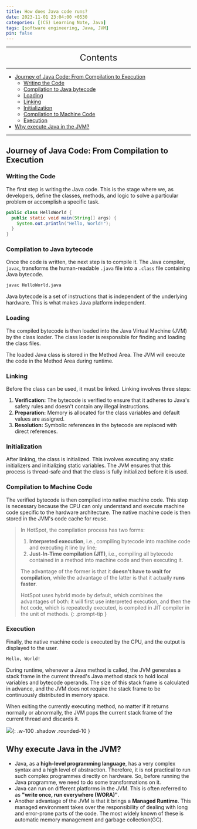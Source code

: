 ```yaml
---
title: How does Java code runs?
date: 2023-11-01 23:04:00 +0530
categories: [(CS) Learning Note, Java]
tags: [software engineering, Java, JVM]
pin: false
---
```


---
<center><font size='5'> Contents </font></center>

---

<!-- TOC -->
  * [Journey of Java Code: From Compilation to Execution](#journey-of-java-code-from-compilation-to-execution)
    * [Writing the Code](#writing-the-code)
    * [Compilation to Java bytecode](#compilation-to-java-bytecode)
    * [Loading](#loading)
    * [Linking](#linking)
    * [Initialization](#initialization)
    * [Compilation to Machine Code](#compilation-to-machine-code)
    * [Execution](#execution)
  * [Why execute Java in the JVM?](#why-execute-java-in-the-jvm)
<!-- TOC -->

---

## Journey of Java Code: From Compilation to Execution

### Writing the Code

The first step is writing the Java code. This is the stage where we, as developers, define the classes, methods, and logic to solve a particular problem or accomplish a specific task.

```java
public class HelloWorld {
  public static void main(String[] args) {
    System.out.println("Hello, World!");
  }
}
```

### Compilation to Java bytecode

Once the code is written, the next step is to compile it. The Java compiler, `javac`, transforms the human-readable `.java` file into a `.class` file containing Java bytecode.

```sh
javac HelloWorld.java
```

Java bytecode is a set of instructions that is independent of the underlying hardware. This is what makes Java platform independent.

### Loading

The compiled bytecode is then loaded into the Java Virtual Machine (JVM) by the class loader. The class loader is responsible for finding and loading the class files.

The loaded Java class is stored in the Method Area. The JVM will execute the code in the Method Area during runtime.

### Linking

Before the class can be used, it must be linked. Linking involves three steps:

1. **Verification:** The bytecode is verified to ensure that it adheres to Java's safety rules and doesn't contain any illegal instructions.
2. **Preparation:** Memory is allocated for the class variables and default values are assigned.
3. **Resolution:** Symbolic references in the bytecode are replaced with direct references.

### Initialization

After linking, the class is initialized. This involves executing any static initializers and initializing static variables. The JVM ensures that this process is thread-safe and that the class is fully initialized before it is used.

### Compilation to Machine Code

The verified bytecode is then compiled into native machine code. This step is necessary because the CPU can only understand and execute machine code specific to the hardware architecture. The native machine code is then stored in the JVM's code cache for reuse.

> In HotSpot, the compilation process has two forms: 
> 1. **Interpreted execution**, i.e., compiling bytecode into machine code and executing it line by line; 
> 2. **Just-In-Time compilation (JIT)**, i.e., compiling all bytecode contained in a method into machine code and then executing it.
> 
> The advantage of the former is that it **doesn't have to wait for compilation**, while the advantage of the latter is that it actually **runs faster**.
> 
> HotSpot uses hybrid mode by default, which combines the advantages of both: it will first use interpreted execution, and then the hot code, which is repeatedly executed, is compiled in JIT compiler in the unit of methods.
{: .prompt-tip }


### Execution

Finally, the native machine code is executed by the CPU, and the output is displayed to the user.

```sh
Hello, World!
```
During runtime, whenever a Java method is called, the JVM generates a stack frame in the current thread's Java method stack to hold local variables and bytecode operands. The size of this stack frame is calculated in advance, and the JVM does not require the stack frame to be continuously distributed in memory space.

When exiting the currently executing method, no matter if it returns normally or abnormally, the JVM pops the current stack frame of the current thread and discards it.

![](https://i.postimg.cc/wB6QsPgb/jvm3.png){: .w-100 .shadow .rounded-10 }



## Why execute Java in the JVM?

- Java, as a **high-level programming language**, has a very complex syntax and a high level of abstraction. Therefore, it is not practical to run such complex programmes directly on hardware. So, before running the Java programme, we need to do some transformations on it.
- Java can run on different platforms in the JVM. This is often referred to as **"write once, run everywhere (WORA)"**.
- Another advantage of the JVM is that it brings a **Managed Runtime**. This managed environment takes over the responsibility of dealing with long and error-prone parts of the code. The most widely known of these is automatic memory management and garbage collection(GC).
